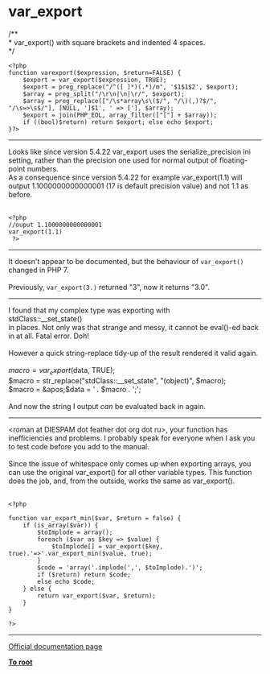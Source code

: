 # var_export



/**<br> * var_export() with square brackets and indented 4 spaces.<br> */<br>

```
<?php
function varexport($expression, $return=FALSE) {
    $export = var_export($expression, TRUE);
    $export = preg_replace("/^([ ]*)(.*)/m", '$1$1$2', $export);
    $array = preg_split("/\r\n|\n|\r/", $export);
    $array = preg_replace(["/\s*array\s\($/", "/\)(,)?$/", "/\s=>\s$/"], [NULL, ']$1', ' => ['], $array);
    $export = join(PHP_EOL, array_filter(["["] + $array));
    if ((bool)$return) return $export; else echo $export;
}?>
```
  

---

Looks like since version 5.4.22 var_export uses the serialize_precision ini setting, rather than the precision one used for normal output of floating-point numbers.<br>As a consequence since version 5.4.22 for example var_export(1.1) will output 1.1000000000000001 (17 is default precision value) and not 1.1 as before. <br><br>

```
<?php 
//ouput 1.1000000000000001
var_export(1.1)
 ?>
```
  

---

It doesn&apos;t appear to be documented, but the behaviour of `var_export()` changed in PHP 7.<br><br>Previously, `var_export(3.)` returned "3", now it returns "3.0".  

---

I found that my complex type was exporting with <br>  stdClass::__set_state()<br>in places. Not only was that strange and messy, it cannot be eval()-ed back in at all. Fatal error. Doh!<br><br>However a quick string-replace tidy-up of the result rendered it valid again.<br><br>    $macro = var_export($data, TRUE);<br>    $macro = str_replace("stdClass::__set_state", "(object)", $macro);<br>    $macro = &apos;$data = &apos; . $macro . &apos;;&apos;;<br><br>And now the string I output *can* be evaluated back in again.  

---

&lt;roman at DIESPAM dot feather dot org dot ru&gt;, your function has inefficiencies and problems. I probably speak for everyone when I ask you to test code before you add to the manual.<br><br>Since the issue of whitespace only comes up when exporting arrays, you can use the original var_export() for all other variable types. This function does the job, and, from the outside, works the same as var_export().<br><br>

```
<?php

function var_export_min($var, $return = false) {
    if (is_array($var)) {
        $toImplode = array();
        foreach ($var as $key => $value) {
            $toImplode[] = var_export($key, true).'=>'.var_export_min($value, true);
        }
        $code = 'array('.implode(',', $toImplode).')';
        if ($return) return $code;
        else echo $code;
    } else {
        return var_export($var, $return);
    }
}

?>
```
  

---

[Official documentation page](https://www.php.net/manual/en/function.var-export.php)

**[To root](/README.md)**